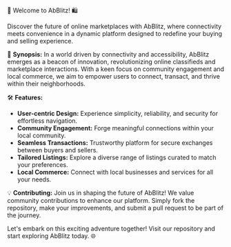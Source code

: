 🚀 Welcome to AbBlitz! 🛍️

Discover the future of online marketplaces with AbBlitz, where connectivity meets convenience in a dynamic platform designed to redefine your buying and selling experience.

🌟 **Synopsis:**
In a world driven by connectivity and accessibility, AbBlitz emerges as a beacon of innovation, revolutionizing online classifieds and marketplace interactions. With a keen focus on community engagement and local commerce, we aim to empower users to connect, transact, and thrive within their neighborhoods.

🛠️ **Features:**
- **User-centric Design:** Experience simplicity, reliability, and security for effortless navigation.
- **Community Engagement:** Forge meaningful connections within your local community.
- **Seamless Transactions:** Trustworthy platform for secure exchanges between buyers and sellers.
- **Tailored Listings:** Explore a diverse range of listings curated to match your preferences.
- **Local Commerce:** Connect with local businesses and services for all your needs.

💡 **Contributing:**
Join us in shaping the future of AbBlitz! We value community contributions to enhance our platform. Simply fork the repository, make your improvements, and submit a pull request to be part of the journey.

Let's embark on this exciting adventure together! Visit our repository and start exploring AbBlitz today. 🌐
